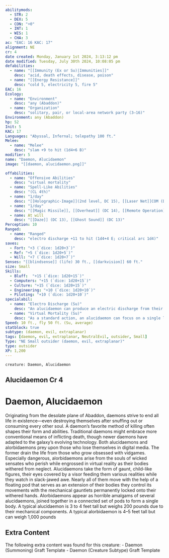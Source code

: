```yaml
---
abilitymods:
  - STR: 2
  - DEX: 5
  - CON: "+0"
  - INT: 1
  - WIS: 1
  - CHA: 3 
ac: "EAC: 16 KAC: 17" 
alignment: NE
cr: 4
date created: Monday, January 1st 2024, 3:13:12 pm
date modified: Tuesday, July 30th 2024, 10:08:05 pm
defabilities:
  - name: "[[Immunity (Ex or Su)|Immunities]]"
    desc: "acid, death effects, disease, poison"
  - name: "[[Energy Resistance]]"
    desc: "cold 5, electricity 5, fire 5"
EAC: 16
Ecology:
  - name: "Environment"
    desc: "any (Abaddon)"
  - name: "Organization"
    desc: "solitary, pair, or local-area network party (3–16)"
Environment: any (Abaddon)
hp: 52
Init: 5
KAC: 17
Languages: "Abyssal, Infernal; telepathy 100 ft."
Melee:
  - name: "Melee"
    desc: "slam +9 to hit (1d4+6 B)"
modifier: 5
name: "Daemon, Alucidaemon"
image: "[[daemon, alucidaemon.png]]"

offabilities:
  - name: "Offensive Abilities"
    desc: "virtual mortality"
  - name: "Spell-Like Abilities"
    desc: "(CL 4th)"
  - name: "1/day"
    desc: "[[Holographic-Image]](2nd level, DC 15), [[Laser Net]]COM (DC 15)"
  - name: "1/day"
    desc: "[[Magic Missile]], [[Overheat]] (DC 14), [[Remote Operation]]COM" 
  - name: At will
    desc: "[[Daze]] (DC 13), [[Ghost Sound]] (DC 13)"
Perception: 10
Ranged:
  - name: "Ranged"
    desc: "electro discharge +11 to hit (1d4+4 E; critical arc 1d4)"
saves:
  - Fort: "+3 (`dice: 1d20+3`)"
  - Ref: "+5 (`dice: 1d20+5`)"
  - Will: "+7 (`dice: 1d20+7`)" 
Senses: "[[blindsense]] (life) 30 ft., [[darkvision]] 60 ft."
size: Small
Skills:
  - Bluff:  "+15 (`dice: 1d20+15`)"
  - Computers: "+15 (`dice: 1d20+15`)"
  - Culture: "+15 (`dice: 1d20+15`)"
  - Engineering: "+10 (`dice: 1d20+10`)"
  - Piloting: "+10 (`dice: 1d20+10`)" 
specialabil:
  - name: "Electro Discharge (Su)"
    desc: "An alucidaemon can produce an electric discharge from their gauntlets. This is a ranged attack against eac that has a range increment of 20 feet."
  - name: "Virtual Mortality (Su)"
    desc: "As a standard action, an alucidaemon can focus on a single living creature within 60 feet that has immediate access to a personal comm unit or datapad. Unless the target succeeds at a DC 15 Will save, the device immediately activates a vidgame that compels the target to play it. While the vidgame is active, the target takes a –2 penalty to AC and saving throws. The target can take a move action to play the vidgame, allowing it to attempt another DC 15 Will save to end the effect. At the end of each turn that the target doesn’t take this move action, it begins to lose the vidgame and takes 2d6 damage from the vidgame as deadly feedback. Whether or not a creature succeeds at its saving throw against this ability, it’s immune to further instances of this effect for 24 hours. This is a mind-affecting effect."
Speed: 10 ft., fly 50 ft. (Su, average) 
statblock: true
subtype: (daemon, evil, extraplanar)
tags: [daemon, evil, extraplanar, NeutralEvil, outsider, Small]
Type: "NE Small outsider (daemon, evil, extraplanar)"
type: outsider
XP: 1,200 
---
```


```statblock
creature: Daemon, Alucidaemon
```

## Alucidaemon Cr 4

# Daemon, Alucidaemon

Originating from the desolate plane of Abaddon, daemons strive to end all life in existence—even destroying themselves after snuffing out or consuming every other soul. A daemon’s favorite method of killing often shapes their form and abilities. Traditional daemons might embrace more conventional means of inflicting death, though newer daemons have adapted to the galaxy’s evolving technology. Both alucidaemons and alorbidaemons prey upon those who lose themselves in digital media. The former drain the life from those who grow obsessed with vidgames. Especially dangerous, alorbidaemons arise from the souls of wicked sensates who perish while engrossed in virtual reality as their bodies withered from neglect.
Alucidaemons take the form of gaunt, child-like figures, their eyes covered by a visor feeding them various realities while they watch in slack-jawed awe. Nearly all of them move with the help of a floating pod that serves as an extension of their bodies
they control its movements with the mechanical gauntlets permanently locked onto their withered hands. Alorbidaemons appear as horrible amalgams of several alucidaemons, joined together in a connected set of pods to form a single body. A typical alucidaemon is 3 to 4 feet tall but weighs 200 pounds due to their mechanical components. A typical alorbidaemon is 4–5 feet tall but can weigh 1,000 pounds

## Extra Content

The following extra content was found for this creature: 
\- Daemon (Summoning) Graft Template 
\- Daemon (Creature Subtype) Graft Template

